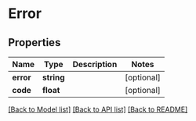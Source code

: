 # Error

## Properties
Name | Type | Description | Notes
------------ | ------------- | ------------- | -------------
**error** | **string** |  | [optional] 
**code** | **float** |  | [optional] 

[[Back to Model list]](../README.md#documentation-for-models) [[Back to API list]](../README.md#documentation-for-api-endpoints) [[Back to README]](../README.md)


